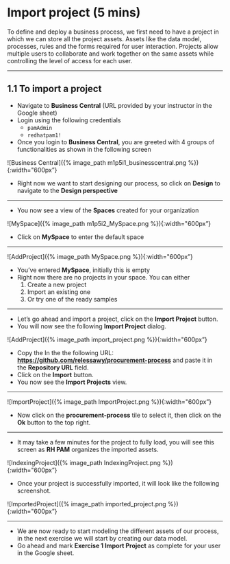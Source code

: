 # Import project (5 mins)

To define and deploy a business process, we first need to have a project in which we can store all the project assets. Assets like the data model, processes, rules and the forms required for user interaction. Projects allow multiple users to collaborate and work together on the same assets while controlling the level of access for each user.

---

## 1.1 To import a project

- Navigate to **Business Central** (URL provided by your instructor in the Google sheet)
- Login using the following credentials
  - `pamAdmin`
  - `redhatpam1!`
- Once you login to **Business Central**, you are greeted with 4 groups of functionalities as shown in the following screen

![Business Central]({% image_path m1p5i1_businesscentral.png %}){:width="600px”}

- Right now we want to start designing our process, so click on **Design** to navigate to the **Design perspective**

---

- You now see a view of the **Spaces** created for your organization

![MySpace]({% image_path m1p5i2_MySpace.png %}){:width="600px”}

- Click on **MySpace** to enter the default space

---

![AddProject]({% image_path MySpace.png %}){:width="600px”}

- You’ve entered **MySpace**, initially this is empty
- Right now there are no projects in your space. You can either
  1. Create a new project
  2. Import an existing one
  3. Or try one of the ready samples

---

- Let’s go ahead and import a project, click on the **Import Project** button.
- You will now see the following **Import Project** dialog.

![AddProject]({% image_path import_project.png %}){:width="600px”}

- Copy the In the the following URL: **https://github.com/relessawy/procurement-process** and paste it in the **Repository URL** field.
- Click on the **Import** button.
- You now see the **Import Projects** view.

---

![ImportProject]({% image_path ImportProject.png %}){:width="600px”}

- Now click on the **procurement-process** tile to select it, then click on the **Ok** button to the top right.

---

- It may take a few minutes for the project to fully load, you will see this screen as **RH PAM** organizes the imported assets.

![IndexingProject]({% image_path IndexingProject.png %}){:width="600px”}

- Once your project is successfully imported, it will look like the following screenshot.

![ImportedProject]({% image_path imported_project.png %}){:width="600px”}

---

- We are now ready to start modeling the different assets of our process, in the next exercise we will start by creating our data model.
- Go ahead and mark **Exercise 1 Import Project** as complete for your user in the Google sheet.
